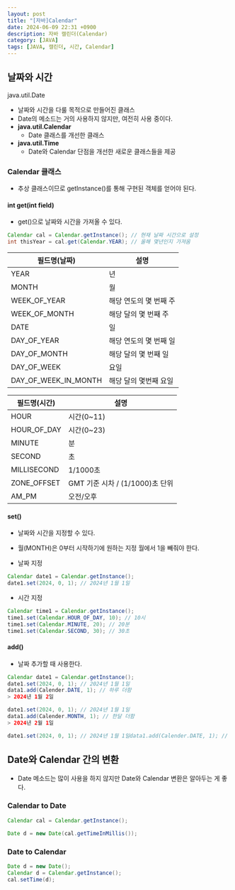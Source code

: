 ```yaml
---
layout: post
title: "[자바]Calendar"
date: 2024-06-09 22:31 +0900
description: 자바 캘린더(Calendar)
category: [JAVA]
tags: [JAVA, 캘린더, 시간, Calendar]
---
```

## 날짜와 시간
java.util.Date
- 날짜와 시간을 다룰 목적으로 만들어진 클래스
- Date의 메소드는 거의 사용하지 않지만, 여전히 사용 중이다.<br/>
- **java.util.Calendar**
  - Date 클래스를 개선한 클래스<br/>
- **java.util.Time**
  - Date와 Calendar 단점을 개선한 새로운 클래스들을 제공

### Calendar 클래스
- 추상 클래스이므로 getInstance()를 통해 구현된 객체를 얻어야 된다.

#### int get(int field)
- get()으로 날짜와 시간을 가져올 수 있다.

```java
Calendar cal = Calendar.getInstance(); // 현재 날짜 시간으로 설정
int thisYear = cal.get(Calendar.YEAR); // 올해 몇년인지 가져옴
```

|필드명(날짜)|설명|
|--|--|
|YEAR|년|
|MONTH|월|
|WEEK_OF_YEAR|해당 연도의 몇 번째 주|
|WEEK_OF_MONTH|해당 달의 몇 번째 주|
|DATE|일|
|DAY_OF_YEAR|해당 연도의 몇 번째 일|
|DAY_OF_MONTH|해당 달의 몇 번째 일|
|DAY_OF_WEEK|요일|
|DAY_OF_WEEK_IN_MONTH|해당 달의 몇번째 요일|

|필드명(시간)|설명|
|--|--|
|HOUR|시간(0~11)|
|HOUR_OF_DAY|시간(0~23)|
|MINUTE|분|
|SECOND|초|
|MILLISECOND|1/1000초|
|ZONE_OFFSET|GMT 기준 시차 / (1/1000)초 단위|
|AM_PM|오전/오후|

#### set()
- 날짜와 시간을 지정할 수 있다.
- 월(MONTH)은 0부터 시작하기에 원하는 지정 월에서 1을 빼줘야 한다.

- 날짜 지정

```java
Calendar date1 = Calendar.getInstance();
date1.set(2024, 0, 1); // 2024년 1월 1일
```

- 시간 지정

```java
Calendar time1 = Calendar.getInstance();
time1.set(Calendar.HOUR_OF_DAY, 10); // 10시
time1.set(Calendar.MINUTE, 20); // 20분
time1.set(Calendar.SECOND, 30); // 30초
```

#### add()
- 날짜 추가할 때 사용한다.

```java
Calendar date1 = Calendar.getInstance();
date1.set(2024, 0, 1); // 2024년 1월 1일
data1.add(Calender.DATE, 1); // 하루 더함
> 2024년 1월 2일

date1.set(2024, 0, 1); // 2024년 1월 1일
data1.add(Calender.MONTH, 1); // 한달 더함
> 2024년 2월 1일

date1.set(2024, 0, 1); // 2024년 1월 1일data1.add(Calender.DATE, 1); // 하루 더함
```

## Date와 Calendar 간의 변환
- Date 메소드는 많이 사용을 하지 않지만 Date와 Calendar 변환은 알아두는 게 좋다.

### Calendar to Date
```java
Calendar cal = Calendar.getInstance();

Date d = new Date(cal.getTimeInMillis());
```

### Date to Calendar
```java
Date d = new Date();
Calendar d = Calendar.getInstance();
cal.setTime(d);
``````
